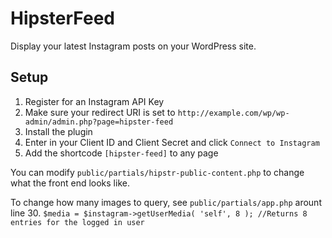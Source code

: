 # HipsterFeed
Display your latest Instagram posts on your WordPress site.

## Setup
1. Register for an Instagram API Key
2. Make sure your redirect URI is set to ```http://example.com/wp/wp-admin/admin.php?page=hipster-feed```
3. Install the plugin
4. Enter in your Client ID and Client Secret and click ```Connect to Instagram```
5. Add the shortcode ```[hipster-feed]``` to any page

You can modify ```public/partials/hipstr-public-content.php``` to change what the front end looks like.

To change how many images to query, see ```public/partials/app.php``` arount line 30.
```$media = $instagram->getUserMedia( 'self', 8 ); //Returns 8 entries for the logged in user```
